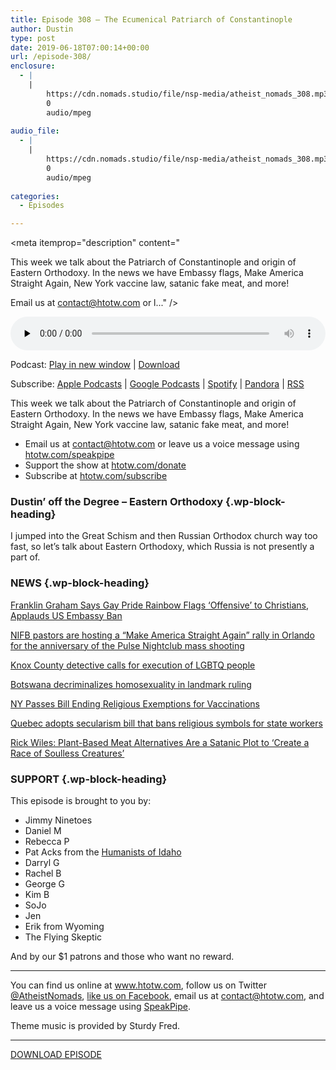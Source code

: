 ```yaml
---
title: ﻿Episode 308 – The Ecumenical Patriarch of Constantinople
author: Dustin
type: post
date: 2019-06-18T07:00:14+00:00
url: /episode-308/
enclosure:
  - |
    |
        https://cdn.nomads.studio/file/nsp-media/atheist_nomads_308.mp3
        0
        audio/mpeg
        
audio_file:
  - |
    |
        https://cdn.nomads.studio/file/nsp-media/atheist_nomads_308.mp3
        0
        audio/mpeg
        
categories:
  - Episodes

---
```

<div itemscope itemtype="http://schema.org/AudioObject">
  <meta itemprop="name" content="﻿Episode 308 &#8211; The Ecumenical Patriarch of Constantinople" />
  
  <meta itemprop="uploadDate" content="2019-06-18T01:00:14-06:00" />
  
  <meta itemprop="encodingFormat" content="audio/mpeg" />
  
  <meta itemprop="description" content="




This week we talk about the Patriarch of Constantinople and origin of Eastern Orthodoxy. In the news we have Embassy flags, Make America Straight Again, New York vaccine law, satanic fake meat, and more!







Email us at contact@htotw.com or l..." />
  
  <meta itemprop="contentUrl" content="https://dts.podtrac.com/redirect.mp3/cdn.nomads.studio/file/nsp-media/atheist_nomads_308.mp3" />
  
  <div class="powerpress_player" id="powerpress_player_8571">
    <audio class="wp-audio-shortcode" id="audio-3534-315" preload="none" style="width: 100%;" controls="controls"><source type="audio/mpeg" src="https://dts.podtrac.com/redirect.mp3/cdn.nomads.studio/file/nsp-media/atheist_nomads_308.mp3?_=315" /><a href="https://dts.podtrac.com/redirect.mp3/cdn.nomads.studio/file/nsp-media/atheist_nomads_308.mp3">https://dts.podtrac.com/redirect.mp3/cdn.nomads.studio/file/nsp-media/atheist_nomads_308.mp3</a></audio>
  </div>
</div>

<p class="powerpress_links powerpress_links_mp3">
  Podcast: <a href="https://dts.podtrac.com/redirect.mp3/cdn.nomads.studio/file/nsp-media/atheist_nomads_308.mp3" class="powerpress_link_pinw" target="_blank" title="Play in new window" onclick="return powerpress_pinw('https://htotw.com/?powerpress_pinw=3534-podcast');" rel="nofollow">Play in new window</a> | <a href="https://dts.podtrac.com/redirect.mp3/cdn.nomads.studio/file/nsp-media/atheist_nomads_308.mp3" class="powerpress_link_d" title="Download" rel="nofollow" download="atheist_nomads_308.mp3">Download</a>
</p>

<p class="powerpress_links powerpress_subscribe_links">
  Subscribe: <a href="https://podcasts.apple.com/us/podcast/humanists-take-on-the-world/id530050098?mt=2&ls=1" class="powerpress_link_subscribe powerpress_link_subscribe_itunes" target="_blank" title="Subscribe on Apple Podcasts" rel="nofollow">Apple Podcasts</a> | <a href="https://www.google.com/podcasts?feed=aHR0cDovL2F0aGVpc3Rub21hZHMubGlic3luLmNvbS9yc3M%3D" class="powerpress_link_subscribe powerpress_link_subscribe_googleplay" target="_blank" title="Subscribe on Google Podcasts" rel="nofollow">Google Podcasts</a> | <a href="https://open.spotify.com/show/3LzK2xZGike6Tc1GEMtMbr?si=LieN9SNuTpq96smuaUsH8A" class="powerpress_link_subscribe powerpress_link_subscribe_spotify" target="_blank" title="Subscribe on Spotify" rel="nofollow">Spotify</a> | <a href="https://www.pandora.com/podcast/atheist-nomads/PC:10122?corr=62071012&part=ug" class="powerpress_link_subscribe powerpress_link_subscribe_pandora" target="_blank" title="Subscribe on Pandora" rel="nofollow">Pandora</a> | <a href="https://htotw.com/feed/podcast/" class="powerpress_link_subscribe powerpress_link_subscribe_rss" target="_blank" title="Subscribe via RSS" rel="nofollow">RSS</a>
</p>

This week we talk about the Patriarch of Constantinople and origin of Eastern Orthodoxy. In the news we have Embassy flags, Make America Straight Again, New York vaccine law, satanic fake meat, and more!

<!--more-->

  * Email us at <a href="mailto:contact@htotw.com” target=" rel="noopener noreferrer">contact@htotw.com</a> or leave us a voice message using <a href="https://htotw.com/speakpipe" target="_blank" rel="noopener noreferrer">htotw.com/speakpipe</a>
  * Support the show at <a href="https://htotw.com/donate" target="_blank" rel="noopener noreferrer">htotw.com/donate</a>
  * Subscribe at <a href="https://htotw.com/subscribe" target="_blank" rel="noopener noreferrer">htotw.com/subscribe</a>

### Dustin’ off the Degree &#8211; Eastern Orthodoxy {.wp-block-heading}

I jumped into the Great Schism and then Russian Orthodox church way too fast, so let’s talk about Eastern Orthodoxy, which Russia is not presently a part of.

### NEWS {.wp-block-heading}

[Franklin Graham Says Gay Pride Rainbow Flags ‘Offensive’ to Christians, Applauds US Embassy Ban][1]

[NIFB pastors are hosting a “Make America Straight Again” rally in Orlando for the anniversary of the Pulse Nightclub mass shooting][2]

[Knox County detective calls for execution of LGBTQ people][3]

[Botswana decriminalizes homosexuality in landmark ruling][4]

[NY Passes Bill Ending Religious Exemptions for Vaccinations][5]

[Quebec adopts secularism bill that bans religious symbols for state workers][6]

[Rick Wiles: Plant-Based Meat Alternatives Are a Satanic Plot to ‘Create a Race of Soulless Creatures’][7]

### SUPPORT {.wp-block-heading}

This episode is brought to you by:

  * Jimmy Ninetoes
  * Daniel M
  * Rebecca P
  * Pat Acks from the <a href="https://www.humanistsofidaho.org" target="_blank" rel="noopener noreferrer">Humanists of Idaho</a>
  * Darryl G
  * Rachel B
  * George G
  * Kim B
  * SoJo
  * Jen
  * Erik from Wyoming
  * The Flying Skeptic

And by our $1 patrons and those who want no reward.

<hr class="wp-block-separator" />

You can find us online at <a href="https://www.htotw.com/" target="_blank" rel="noopener noreferrer">www.htotw.com</a>, follow us on Twitter <a href="https://twitter.com/AtheistNomads" target="_blank" rel="noopener noreferrer">@AtheistNomads</a>, <a href="https://htotw.com/facebook" target="_blank" rel="noopener noreferrer">like us on Facebook</a>, email us at <contact@htotw.com>, and leave us a voice message using <a href="https://htotw.com/speakpipe" target="_blank" rel="noopener noreferrer">SpeakPipe</a>.

Theme music is provided by Sturdy Fred.

<hr class="wp-block-separator" />

[DOWNLOAD EPISODE][8]

 [1]: https://www.newsweek.com/franklin-graham-gay-pride-flag-embassy-trump-1443229
 [2]: https://friendlyatheist.patheos.com/2019/06/12/christian-hate-preachers-are-hosting-a-make-america-straight-again-event/
 [3]: https://www.knoxnews.com/story/news/2019/06/12/knox-county-detective-calls-execution-lgbtq-people/1419137001/?fbclid=IwAR3cMPkMeuQgB7o2kwg8C6x3Xx3y835frISpAlKZdhTt5Y3mOIaGM8OxNAk
 [4]: https://www.bbc.com/news/world-africa-48594162
 [5]: https://www.ny1.com/nyc/all-boroughs/politics/2019/06/13/new-york-passes-bill-eliminating-non-medical-exemptions-for-vaccinations
 [6]: https://nationalpost.com/news/canada/quebec-adopts-secularism-bill-that-bans-religious-symbols-for-state-workers
 [7]: http://www.rightwingwatch.org/post/rick-wiles-plant-based-meat-alternatives-are-a-satanic-plot-to-create-a-race-of-soulless-creatures/
 [8]: https://dts.podtrac.com/redirect.mp3/cdn.nomads.studio/file/nsp-media/atheist_nomads_308.mp3